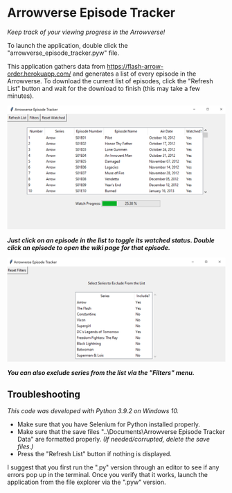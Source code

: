 # Arrowverse Episode Tracker

*Keep track of your viewing progress in the Arrowverse!*

To launch the application, double click the "arrowverse_episode_tracker.pyw" file.

This application gathers data from https://flash-arrow-order.herokuapp.com/ and generates a list of every episode in the Arrowverse. To download the current list of episodes, click the "Refresh List" button and wait for the download to finish (this may take a few minutes).

![MainScreen](https://github.com/trentonclauss/arrowverse-episode-tracker/blob/main/main-screen.PNG?raw=true)

*__Just click on an episode in the list to toggle its watched status. Double click an episode to open the wiki page for that episode.__*

![FiltersScreen](https://github.com/trentonclauss/arrowverse-episode-tracker/blob/main/filters-screen.PNG?raw=true)

*__You can also exclude series from the list via the "Filters" menu.__*

## Troubleshooting

*This code was developed with Python 3.9.2 on Windows 10.*

- Make sure that you have Selenium for Python installed properly.
- Make sure that the save files "..\Documents\Arrowverse Episode Tracker Data" are formatted properly. *(If needed/corrupted, delete the save files.)*
- Press the "Refresh List" button if nothing is displayed.

I suggest that you first run the ".py" version through an editor to see if any errors pop up in the terminal. Once you verify that it works, launch the application from the file explorer via the ".pyw" version.
